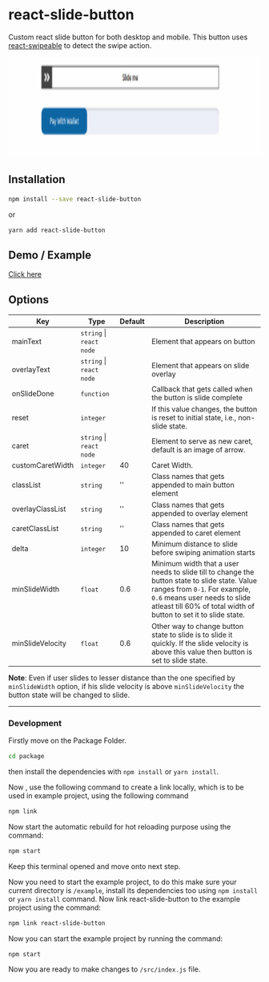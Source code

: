 # react-slide-button

Custom react slide button for both desktop and mobile.
This button uses [react-swipeable](https://github.com/FormidableLabs/react-swipeable) to detect the swipe action.

<center>
<img src="https://github.com/A-Rehman01/react-slide-button/blob/main/demo.gif" alt="demo.gif" height="200px" />
</center>

## Installation

```bash
npm install --save react-slide-button
```

or

```bash
yarn add react-slide-button
```

## Demo / Example

[Click here](https://react-slide-button-v2.surge.sh/)

## Options

| Key              | Type                     | Default | Description                                                                                                                                                                                                                        |
| ---------------- | ------------------------ | ------- | ---------------------------------------------------------------------------------------------------------------------------------------------------------------------------------------------------------------------------------- |
| mainText         | `string` \| `react node` |         | Element that appears on button                                                                                                                                                                                                     |
| overlayText      | `string` \| `react node` |         | Element that appears on slide overlay                                                                                                                                                                                              |
| onSlideDone      | `function`               |         | Callback that gets called when the button is slide complete                                                                                                                                                                        |
| reset            | `integer`                |         | If this value changes, the button is reset to initial state, i.e., non-slide state.                                                                                                                                                |
| caret            | `string` \| `react node` |         | Element to serve as new caret, default is an image of arrow.                                                                                                                                                                       |
| customCaretWidth | `integer`                | 40      | Caret Width.                                                                                                                                                                                                                       |
| classList        | `string`                 | ''      | Class names that gets appended to main button element                                                                                                                                                                              |
| overlayClassList | `string`                 | ''      | Class names that gets appended to overlay element                                                                                                                                                                                  |
| caretClassList   | `string`                 | ''      | Class names that gets appended to caret element                                                                                                                                                                                    |
| delta            | `integer`                | 10      | Minimum distance to slide before swiping animation starts                                                                                                                                                                          |
| minSlideWidth    | `float`                  | 0.6     | Minimum width that a user needs to slide till to change the button state to slide state. Value ranges from `0-1`. For example, `0.6` means user needs to slide atleast till 60% of total width of button to set it to slide state. |
| minSlideVelocity | `float`                  | 0.6     | Other way to change button state to slide is to slide it quickly. If the slide velocity is above this value then button is set to slide state.                                                                                     |

**Note**: Even if user slides to lesser distance than the one specified by `minSlideWidth` option, if his slide velocity is above `minSlideVelocity` the button state will be changed to slide.

---

### Development

Firstly move on the Package Folder.

```bash
cd package
```

then install the dependencies with `npm install` or `yarn install`.

Now , use the following command to create a link locally, which is to be used in example project, using the following command

```bash
npm link
```

Now start the automatic rebuild for hot reloading purpose using the command:

```bash
npm start
```

Keep this terminal opened and move onto next step.

Now you need to start the example project, to do this make sure your current directory is `/example`, install its dependencies too using `npm install` or `yarn install` command. Now link react-slide-button to the example project using the command:

```bash
npm link react-slide-button
```

Now you can start the example project by running the command:

```
npm start
```

Now you are ready to make changes to `/src/index.js` file.
